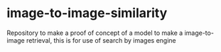 # image-to-image-similarity
Repository to make a proof of concept of a model to make a image-to-image retrieval, this is for use of search by images engine
